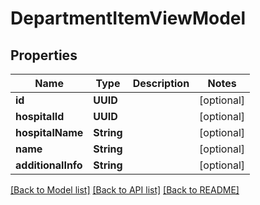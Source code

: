 # DepartmentItemViewModel

## Properties
Name | Type | Description | Notes
------------ | ------------- | ------------- | -------------
**id** | **UUID** |  | [optional] 
**hospitalId** | **UUID** |  | [optional] 
**hospitalName** | **String** |  | [optional] 
**name** | **String** |  | [optional] 
**additionalInfo** | **String** |  | [optional] 

[[Back to Model list]](../README.md#documentation-for-models) [[Back to API list]](../README.md#documentation-for-api-endpoints) [[Back to README]](../README.md)


